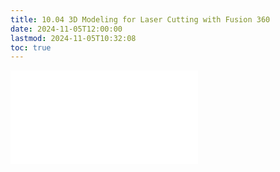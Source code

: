 ```yaml
---
title: 10.04 3D Modeling for Laser Cutting with Fusion 360
date: 2024-11-05T12:00:00
lastmod: 2024-11-05T10:32:08
toc: true
---
```


![Link to included file content](../../../../digital-fabrication/laser-cutting/3d-modeling-for-laser-cutting-fusion-360.md)
